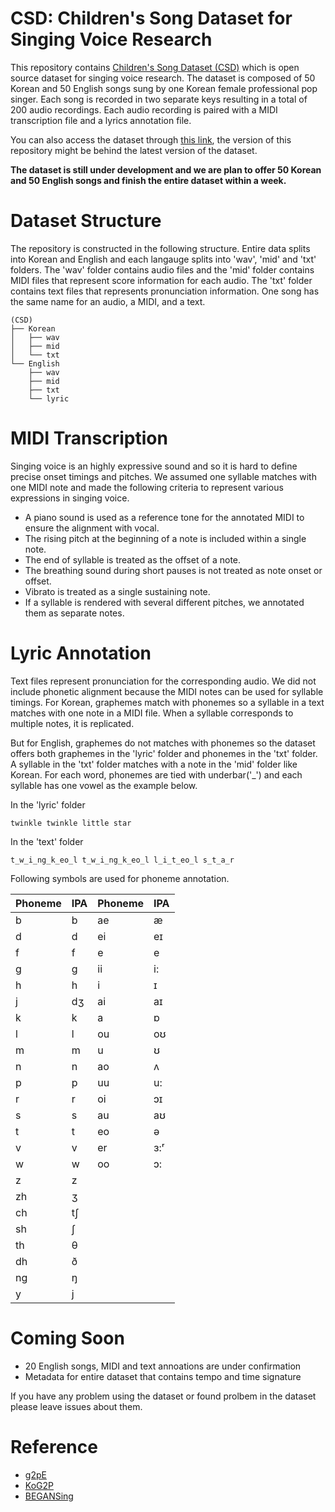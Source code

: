 # CSD: Children's Song Dataset for Singing Voice Research
This repository contains [Children's Song Dataset (CSD)](https://soonbeomchoi.github.io/CSD-Blog/) which is open source dataset for singing voice research. The dataset is composed of 50 Korean and 50 English songs sung by one Korean female professional pop singer. Each song is recorded in two separate keys resulting in a total of 200 audio recordings. Each audio recording is paired with a MIDI transcription file and a lyrics annotation file.

You can also access the dataset through [this link](https://drive.google.com/drive/folders/12sN_9XpdBq5GbN9S9H3vmW7-6rPWiQZs?usp=sharing), the version of this repository might be behind the latest version of the dataset.

**The dataset is still under development and we are plan to offer 50 Korean and 50 English songs and finish the entire dataset within a week.**

# Dataset Structure
The repository is constructed in the following structure. Entire data splits into Korean and English and each langauge splits into 'wav', 'mid' and 'txt' folders. The 'wav' folder contains audio files and the 'mid' folder contains MIDI files that represent score information for each audio. The 'txt' folder contains text files that represents pronunciation information. One song has the same name for an audio, a MIDI, and a text.

```
(CSD)
├── Korean
│   ├── wav
│   ├── mid
│   └── txt
└── English
    ├── wav
    ├── mid
    ├── txt
    └── lyric
```

# MIDI Transcription
Singing voice is an highly expressive sound and so it is hard to define precise onset timings and pitches. We assumed one syllable matches with one MIDI note and made the following criteria to represent various expressions in singing voice.

- A piano sound is used as a reference tone for the annotated MIDI to ensure the alignment with vocal.
- The rising pitch at the beginning of a note is included within a single note.
- The end of syllable is treated as the offset of a note.
- The breathing sound during short pauses is not treated as note onset or offset.
- Vibrato is treated as a single sustaining note.
- If a syllable is rendered with several different pitches, we annotated them as separate notes.

# Lyric Annotation
Text files represent pronunciation for the corresponding audio. We did not include phonetic alignment because the MIDI notes can be used for syllable timings. For Korean, graphemes match with phonemes so a syllable in a text matches with one note in a MIDI file. When a syllable corresponds to multiple notes, it is replicated.


But for English, graphemes do not matches with phonemes so the dataset offers both graphemes in the 'lyric' folder and phonemes in the 'txt' folder. A syllable in the 'txt' folder matches with a note in the 'mid' folder like Korean. For each word, phonemes are tied with underbar('_') and each syllable has one vowel as the example below.

In the 'lyric' folder
```
twinkle twinkle little star
```

In the 'text' folder
```
t_w_i_ng_k_eo_l t_w_i_ng_k_eo_l l_i_t_eo_l s_t_a_r
```

Following symbols are used for phoneme annotation.

| Phoneme | IPA | Phoneme | IPA |
|---------|-----|---------|-----|
| b       | b   | ae      | æ   |
| d       | d   | ei      | eɪ  |
| f       | f   | e       | e   |
| g       | g   | ii      | i:  |
| h       | h   | i       | ɪ   |
| j       | dʒ  | ai      | aɪ  |
| k       | k   | a       | ɒ   |
| l       | l   | ou      | oʊ  |
| m       | m   | u       | ʊ   |
| n       | n   | ao      | ʌ   |
| p       | p   | uu      | u:  |
| r       | r   | oi      | ɔɪ  |
| s       | s   | au      | aʊ  |
| t       | t   | eo      | ə   |
| v       | v   | er      | ɜ:ʳ |
| w       | w   | oo      | ɔ:  |
| z       | z   |
| zh      | ʒ   |
| ch      | tʃ  |
| sh      | ʃ   |
| th      | θ   |
| dh      | ð   |
| ng      | ŋ   |
| y       | j   |


# Coming Soon
- 20 English songs, MIDI and text annoations are under confirmation
- Metadata for entire dataset that contains tempo and time signature

If you have any problem using the dataset or found prolbem in the dataset please leave issues about them.

# Reference
- [g2pE](https://github.com/Kyubyong/g2p)
- [KoG2P](https://github.com/scarletcho/KoG2P)
- [BEGANSing](https://github.com/SoonbeomChoi/BEGANSing)